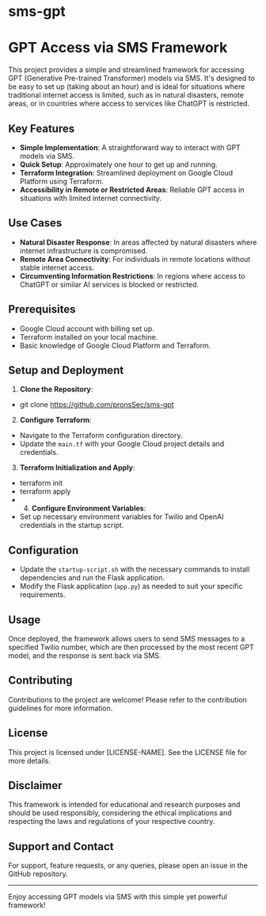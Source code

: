 # sms-gpt

# GPT Access via SMS Framework

This project provides a simple and streamlined framework for accessing GPT (Generative Pre-trained Transformer) models via SMS. It's designed to be easy to set up (taking about an hour) and is ideal for situations where traditional internet access is limited, such as in natural disasters, remote areas, or in countries where access to services like ChatGPT is restricted.

## Key Features

- **Simple Implementation**: A straightforward way to interact with GPT models via SMS.
- **Quick Setup**: Approximately one hour to get up and running.
- **Terraform Integration**: Streamlined deployment on Google Cloud Platform using Terraform.
- **Accessibility in Remote or Restricted Areas**: Reliable GPT access in situations with limited internet connectivity.

## Use Cases

- **Natural Disaster Response**: In areas affected by natural disasters where internet infrastructure is compromised.
- **Remote Area Connectivity**: For individuals in remote locations without stable internet access.
- **Circumventing Information Restrictions**: In regions where access to ChatGPT or similar AI services is blocked or restricted.

## Prerequisites

- Google Cloud account with billing set up.
- Terraform installed on your local machine.
- Basic knowledge of Google Cloud Platform and Terraform.

## Setup and Deployment

1. **Clone the Repository**: 
- git clone https://github.com/pronsSec/sms-gpt
2. **Configure Terraform**:
- Navigate to the Terraform configuration directory.
- Update the `main.tf` with your Google Cloud project details and credentials.
3. **Terraform Initialization and Apply**:
- terraform init
- terraform apply
- 4. **Configure Environment Variables**:
- Set up necessary environment variables for Twilio and OpenAI credentials in the startup script.

## Configuration

- Update the `startup-script.sh` with the necessary commands to install dependencies and run the Flask application.
- Modify the Flask application (`app.py`) as needed to suit your specific requirements.

## Usage

Once deployed, the framework allows users to send SMS messages to a specified Twilio number, which are then processed by the most recent GPT model, and the response is sent back via SMS.

## Contributing

Contributions to the project are welcome! Please refer to the contribution guidelines for more information.

## License

This project is licensed under [LICENSE-NAME]. See the LICENSE file for more details.

## Disclaimer

This framework is intended for educational and research purposes and should be used responsibly, considering the ethical implications and respecting the laws and regulations of your respective country.

## Support and Contact

For support, feature requests, or any queries, please open an issue in the GitHub repository.

---

Enjoy accessing GPT models via SMS with this simple yet powerful framework!
